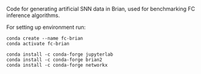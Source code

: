 Code for generating artificial SNN data in Brian, used for benchmarking FC inference algorithms.

For setting up environment run:
```
conda create --name fc-brian
conda activate fc-brian

conda install -c conda-forge jupyterlab
conda install -c conda-forge brian2
conda install -c conda-forge networkx

```